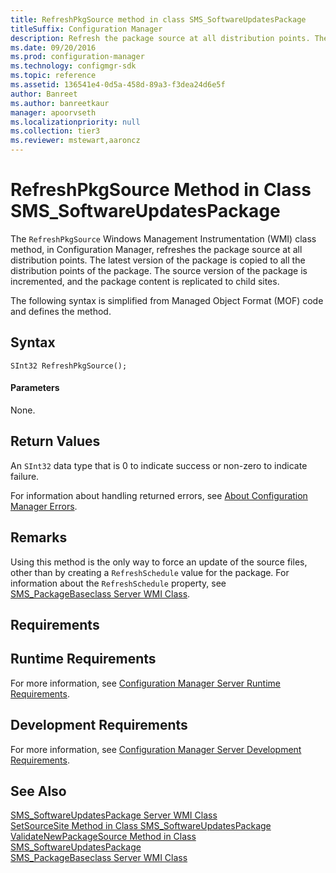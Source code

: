 ```yaml
---
title: RefreshPkgSource method in class SMS_SoftwareUpdatesPackage
titleSuffix: Configuration Manager
description: Refresh the package source at all distribution points. The source version of the package is incremented, and the package content is replicated to child sites.
ms.date: 09/20/2016
ms.prod: configuration-manager
ms.technology: configmgr-sdk
ms.topic: reference
ms.assetid: 136541e4-0d5a-458d-89a3-f3dea24d6e5f
author: Banreet
ms.author: banreetkaur
manager: apoorvseth
ms.localizationpriority: null
ms.collection: tier3
ms.reviewer: mstewart,aaroncz 
---
```

# RefreshPkgSource Method in Class SMS_SoftwareUpdatesPackage
The `RefreshPkgSource` Windows Management Instrumentation (WMI) class method, in Configuration Manager, refreshes the package source at all distribution points. The latest version of the package is copied to all the distribution points of the package. The source version of the package is incremented, and the package content is replicated to child sites.  

 The following syntax is simplified from Managed Object Format (MOF) code and defines the method.  

## Syntax  

```  
SInt32 RefreshPkgSource();  
```  

#### Parameters  
 None.  

## Return Values  
 An `SInt32` data type that is 0 to indicate success or non-zero to indicate failure.  

 For information about handling returned errors, see [About Configuration Manager Errors](../../../develop/core/understand/about-configuration-manager-errors.md).  

## Remarks  
 Using this method is the only way to force an update of the source files, other than by creating a `RefreshSchedule` value for the package. For information about the `RefreshSchedule` property, see [SMS_PackageBaseclass Server WMI Class](../../../develop/reference/core/servers/configure/sms_packagebaseclass-server-wmi-class.md).  

## Requirements  

## Runtime Requirements  
 For more information, see [Configuration Manager Server Runtime Requirements](../../../develop/core/reqs/server-runtime-requirements.md).  

## Development Requirements  
 For more information, see [Configuration Manager Server Development Requirements](../../../develop/core/reqs/server-development-requirements.md).  

## See Also  
 [SMS_SoftwareUpdatesPackage Server WMI Class](../../../develop/reference/sum/sms_softwareupdatespackage-server-wmi-class.md)   
 [SetSourceSite Method in Class SMS_SoftwareUpdatesPackage](../../../develop/reference/sum/setsourcesite-method-in-class-sms_softwareupdatespackage.md)   
 [ValidateNewPackageSource Method in Class SMS_SoftwareUpdatesPackage](../../../develop/reference/sum/validatenewpackagesource-method-in-class-sms_softwareupdatespackage.md)   
 [SMS_PackageBaseclass Server WMI Class](../../../develop/reference/core/servers/configure/sms_packagebaseclass-server-wmi-class.md)
